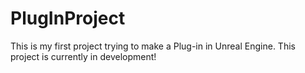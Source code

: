 # PlugInProject

This is my first project trying to make a Plug-in in Unreal Engine. This project is currently in development!

